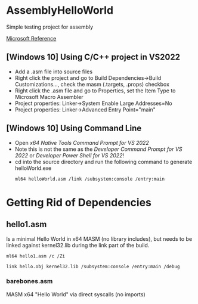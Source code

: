 # AssemblyHelloWorld
Simple testing project for assembly


[Microsoft Reference](https://learn.microsoft.com/en-us/cpp/assembler/masm/microsoft-macro-assembler-reference?view=msvc-170)


## [Windows 10] Using C/C++ project in VS2022 

 - Add a .asm file into source files
 - Right click the project and go to Build Dependencies->Build Customizations..., check the masm (.targets, .props) checkbox
 - Right click the .asm file and go to Properties, set the Item Type to Microsoft Macro Assembler
 - Project properties: Linker->System Enable Large Addresses=No
 - Project properties: Linker->Advanced Entry Point="main"

## [Windows 10] Using Command Line

 - Open *x64 Native Tools Command Prompt for VS 2022*
 - Note this is not the same as the *Developer Command Prompt for VS 2022* or *Developer Power Shell for VS 2022*!
 - cd into the source directory and run the following command to generate helloWorld.exe
	```
	ml64 helloWorld.asm /link /subsystem:console /entry:main
	```

# Getting Rid of Dependencies

## hello1.asm

Is a minimal Hello World in x64 MASM (no library includes), but needs to be linked against kernel32.lib during the link part of the build.

```
ml64 hello1.asm /c /Zi
```

```
link hello.obj kernel32.lib /subsystem:console /entry:main /debug
```

### barebones.asm

MASM x64 "Hello World" via direct syscalls (no imports)